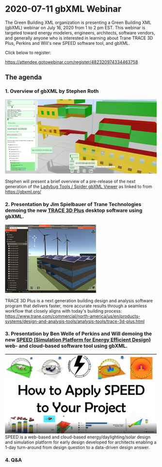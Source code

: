 # 2020-07-11 gbXML Webinar

The Green Building XML organization is presenting a Green Building XML (gbXML) webinar on July 16, 2020 from 1 to 2 pm EST. This webinar is targeted toward energy modelers, engineers, architects, software vendors, and generally anyone who is interested in learning about Trane TRACE 3D Plus, Perkins and Will's new SPEED software tool, and gbXML.

Click below to register:

https://attendee.gotowebinar.com/register/482320974334463758

## The agenda

### 1. Overview of gbXML by Stephen Roth

[<img src=./journal/07/gbxml-2020-07-12.png width=500 >]( https://www.ladybug.tools/spider-2020/spider-gbxml-viewer/ )

Stephen will present a brief overview of a pre-release of the next generation of the [Ladybug Tools / Spider gbXML Viewer]( https://www.ladybug.tools/spider-2020/spider-gbxml-viewer/ ) as linked to from https://gbxml.org/

### 2. Presentation by Jim Spielbauer of Trane Technologies demoing the new [TRACE 3D Plus]( https://www.trane.com/commercial/north-america/us/en/products-systems/design-and-analysis-tools/analysis-tools/trace-3d-plus.html ) desktop software using gbXML. 

![]( ./journal/07/TRACE3DPlus-renewables.png )

TRACE 3D Plus is a next generation building design and analysis software program that delivers faster, more accurate results through a seamless workflow that closely aligns with today's building process: https://www.trane.com/commercial/north-america/us/en/products-systems/design-and-analysis-tools/analysis-tools/trace-3d-plus.html

### 3. Presentation by Ben Welle of Perkins and Will demoing the new [SPEED (Simulation Platform for Energy Efficient Design)]( https://speed.perkinswill.com/ ) web- and cloud-based software tool using gbXML. 

[<img src=./journal/07/speed-2020-07-12.png width=500 >]( https://vimeo.com/417768377 )
SPEED is a web-based and cloud-based energy/daylighting/solar design and simulation platform for early design developed for architects enabling a 1-day turn-around from design question to a data-driven design answer.

### 4. Q&A
